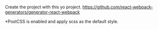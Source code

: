 
Create the project with this yo project.
https://github.com/react-webpack-generators/generator-react-webpack

*PostCSS is enabled and apply scss as the default style.
